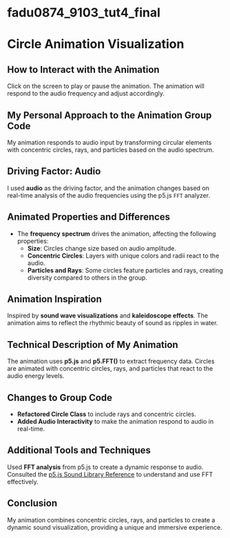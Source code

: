 # fadu0874_9103_tut4_final

# Circle Animation Visualization

## How to Interact with the Animation

Click on the screen to play or pause the animation. The animation will respond to the audio frequency and adjust accordingly.

## My Personal Approach to the Animation Group Code

My animation responds to audio input by transforming circular elements with concentric circles, rays, and particles based on the audio spectrum.

## Driving Factor: Audio

I used **audio** as the driving factor, and the animation changes based on real-time analysis of the audio frequencies using the p5.js `FFT` analyzer.

## Animated Properties and Differences

- The **frequency spectrum** drives the animation, affecting the following properties:
  - **Size**: Circles change size based on audio amplitude.
  - **Concentric Circles**: Layers with unique colors and radii react to the audio.
  - **Particles and Rays**: Some circles feature particles and rays, creating diversity compared to others in the group.

## Animation Inspiration

Inspired by **sound wave visualizations** and **kaleidoscope effects**. The animation aims to reflect the rhythmic beauty of sound as ripples in water.

## Technical Description of My Animation

The animation uses **p5.js** and **p5.FFT()** to extract frequency data. Circles are animated with concentric circles, rays, and particles that react to the audio energy levels.

## Changes to Group Code

- **Refactored Circle Class** to include rays and concentric circles.
- **Added Audio Interactivity** to make the animation respond to audio in real-time.

## Additional Tools and Techniques

Used **FFT analysis** from p5.js to create a dynamic response to audio. Consulted the [p5.js Sound Library Reference](https://p5js.org/reference/#/p5.FFT) to understand and use FFT effectively.

## Conclusion

My animation combines concentric circles, rays, and particles to create a dynamic sound visualization, providing a unique and immersive experience.

